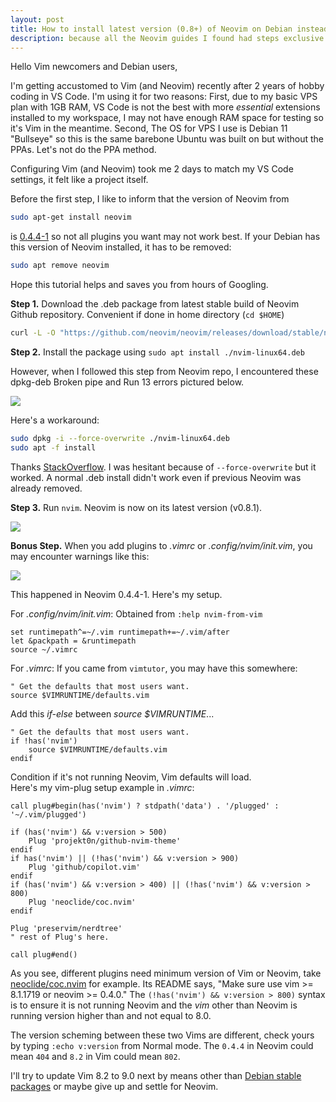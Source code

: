 ```yaml
---
layout: post
title: How to install latest version (0.8+) of Neovim on Debian instead of apt-get
description: because all the Neovim guides I found had steps exclusive to Ubuntu.
---
```


Hello Vim newcomers and Debian users,

I'm getting accustomed to Vim (and Neovim) recently after 2 years of hobby coding in VS Code.
I'm using it for two reasons: First, due to my basic VPS plan with 1GB RAM, VS Code is not the best with more *essential* extensions installed to my workspace, I may not have enough RAM space for testing so it's Vim in the meantime.
Second, The OS for VPS I use is Debian 11 "Bullseye" so this is the same barebone Ubuntu was built on but without the PPAs. Let's not do the PPA method.

Configuring Vim (and Neovim) took me 2 days to match my VS Code settings, it felt like a project itself.

Before the first step, I like to inform that the version of Neovim from 
```bash
sudo apt-get install neovim
``` 
is [0.4.4-1](https://packages.debian.org/bullseye/neovim) so not all plugins you want may not work best. If your Debian has this version of Neovim installed, it has to be removed:
```bash
sudo apt remove neovim
```

Hope this tutorial helps and saves you from hours of Googling.

**Step 1.** Download the .deb package from latest stable build of Neovim Github repository. Convenient if done in home directory (`cd $HOME`)

```bash
curl -L -O "https://github.com/neovim/neovim/releases/download/stable/nvim-linux64.deb"
```

**Step 2.** Install the package using `sudo apt install ./nvim-linux64.deb`

However, when I followed this step from Neovim repo, I encountered these dpkg-deb Broken pipe and Run 13 errors pictured below.

![](https://i.imgur.com/muGeT6a.png)

Here's a workaround: 
```bash
sudo dpkg -i --force-overwrite ./nvim-linux64.deb
sudo apt -f install
```

Thanks [StackOverflow](https://askubuntu.com/questions/1062171/dpkg-deb-error-paste-subprocess-was-killed-by-signal-broken-pipe). I was hesitant because of `--force-overwrite` but it worked. A normal .deb install didn't work even if previous Neovim was already removed.

**Step 3.** Run `nvim`. Neovim is now on its latest version (v0.8.1).

![](https://i.imgur.com/cs8ryg8.png)

**Bonus Step.** When you add plugins to *.vimrc* or *.config/nvim/init.vim*, you may encounter warnings like this:

![](https://i.imgur.com/n1e8SIb.png)

This happened in Neovim 0.4.4-1. Here's my setup.

For *.config/nvim/init.vim*: Obtained from `:help nvim-from-vim`

```vim
set runtimepath^=~/.vim runtimepath+=~/.vim/after
let &packpath = &runtimepath
source ~/.vimrc
```

For *.vimrc*: If you came from `vimtutor`, you may have this somewhere:

```vim
" Get the defaults that most users want.
source $VIMRUNTIME/defaults.vim
```

Add this *if-else* between *source $VIMRUNTIME*...

```vim
" Get the defaults that most users want.
if !has('nvim')
    source $VIMRUNTIME/defaults.vim
endif
```

Condition if it's not running Neovim, Vim defaults will load.  
Here's my vim-plug setup example in *.vimrc*:

```vim
call plug#begin(has('nvim') ? stdpath('data') . '/plugged' : '~/.vim/plugged')

if (has('nvim') && v:version > 500)
    Plug 'projekt0n/github-nvim-theme'
endif
if has('nvim') || (!has('nvim') && v:version > 900)
    Plug 'github/copilot.vim'
endif
if (has('nvim') && v:version > 400) || (!has('nvim') && v:version > 800)
    Plug 'neoclide/coc.nvim'
endif

Plug 'preservim/nerdtree'
" rest of Plug's here.

call plug#end()

```

As you see, different plugins need minimum version of Vim or Neovim, take [neoclide/coc.nvim](https://github.com/neoclide/coc.nvim) for example. Its README says, "Make sure use vim >= 8.1.1719 or neovim >= 0.4.0." The `(!has('nvim') && v:version > 800)` syntax is to ensure it is not running Neovim and the *vim* other than Neovim is running version higher than and not equal to 8.0.

The version scheming between these two Vims are different, check yours by typing `:echo v:version` from Normal mode. The `0.4.4` in Neovim could mean `404` and `8.2` in Vim could mean `802`.

I'll try to update Vim 8.2 to 9.0 next by means other than [Debian stable packages](https://packages.debian.org/bullseye/vim) or maybe give up and settle for Neovim.

